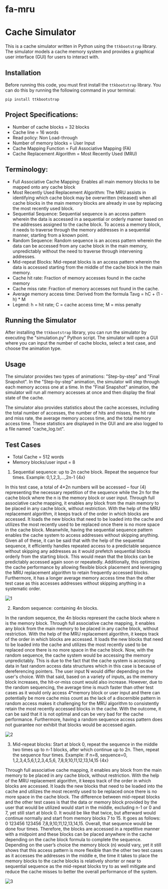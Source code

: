 # fa-mru

# Cache Simulator

This is a cache simulator written in Python using the `ttkbootstrap` library. The simulator models a cache memory system and provides a graphical user interface (GUI) for users to interact with.

## Installation

Before running this code, you must first install the `ttkbootstrap` library. You can do this by running the following command in your terminal:

``` 
pip install ttkbootstrap
```

## Project Specifications:
- Number of cache blocks = 32 blocks
- Cache line = 16 words
- Read policy: Non Load-through
- Number of memory blocks = User Input
- Cache Mapping Function = Full Associative Mapping (FA)
- Cache Replacement Algorithm = Most Recently Used (MRU)

## Terminology:
- Full Associative Cache Mapping: Enables all main memory blocks to be mapped onto any cache block
- Most Recently Used Replacement Algorithm: The MRU assists in identifying which cache block may be overwritten (released) when all cache blocks in the main memory blocks are already in use by replacing the most recently used block.
- Sequential Sequence: Sequential sequence is an access pattern wherein the data is accessed in a sequential or orderly manner based on the addresses assigned to the cache block. To access a memory block, it needs to traverse through the memory addresses in a sequential manner, starting from a known point.
- Random Sequence: Random sequence is an access pattern wherein the data can be accessed from any cache block in the main memory, unpredictably without the need to traverse through intervening addresses.
- Mid-repeat Blocks: Mid-repeat blocks is an access pattern wherein the data is accessed starting from the middle of the cache block in the main memory.
- Cache hit rate: Fraction of memory accesses found in the cache memory
- Cache miss rate: Fraction of memory accesses not found in the cache.
- Average memory access time: Derived from the formula Tavg = hC + (1 - h) * M
- Legend:
h = hit rate; C = cache access time; M = miss penalty

## Running the Simulator

After installing the `ttkbootstrap` library, you can run the simulator by executing the "simulation.py" Python script. The simulator will open a GUI where you can input the number of cache blocks, select a test case, and choose the animation type.

## Usage

The simulator provides two types of animations: "Step-by-step" and "Final Snapshot". In the "Step-by-step" animation, the simulator will step through each memory access one at a time. In the "Final Snapshot" animation, the simulator will run all memory accesses at once and then display the final state of the cache.

The simulator also provides statistics about the cache accesses, including the total number of accesses, the number of hits and misses, the hit rate and miss rate, the average memory access time, and the total memory access time. These statistics are displayed in the GUI and are also logged to a file named "cache_log.txt".

## Test Cases
* Total Cache = 512 words
* Memory blocks/user input = 8

1. Sequential sequence: up to 2n cache block. Repeat the sequence four times. Example: 0,1,2,3,…,2n-1 {4x}

In this test case, a total of 4*2n numbers will be accessed – four (4) representing the necessary repetition of the sequence while the 2n for the cache block where the n is the memory block or user input. Through full associative cache mapping, it enables any block from the main memory to be placed in any cache block, without restriction. With the help of the MRU replacement algorithm, it keeps track of the order in which blocks are accessed. It loads the new blocks that need to be loaded into the cache and utilizes the most recently used to be replaced once there is no more space in the cache block. Meanwhile, having the sequential sequence pattern enables the cache system to access addresses without skipping anything. Given all of these, it can be said that with the help of the sequential sequence, it efficiently handles repeated access to a predictable sequence without skipping any addresses as it would prefetch sequential blocks orderly from the starting block. This would mean that the blocks can be predictably accessed again soon or repeatedly. Additionally, this optimizes the cache performance by allowing flexible block placement and leveraging the MRU replacement algorithm to retain frequently accessed blocks. Furthermore, it has a longer average memory access time than the other test case as this accesses addresses without skipping anything in a systematic order. 

![1](https://github.com/aewassup/fa-mru/assets/141651743/f3c3d5df-34ee-4638-8fdc-2900f7d6db52)


2. Random sequence: containing 4n blocks.

In the random sequence, the 4n blocks represent the cache block where n is the memory block. Through full associative cache mapping, it enables any block from the main memory to be placed in any cache block, without restriction. With the help of the MRU replacement algorithm, it keeps track of the order in which blocks are accessed. It loads the new blocks that need to be loaded into the cache and utilizes the most recently used to be replaced once there is no more space in the cache block. Now, with the random sequence, the cache system would be accessing the memory unpredictably. This is due to the fact that the cache system is accessing data in fast random access data structures which in this case is because of dereferencing pointers. The user input N would differ depending on the user's choice. With that said, based on a variety of inputs, as the memory block increases, the hit-or-miss count would also increase. However, due to the random sequencing, the average time is much faster than other test cases as it would only access 4*memory block or user input and there can potentially be more cache miss count as the lack of a discernible pattern in random access makes it challenging for the MRU algorithm to consistently retain the most recently accessed blocks in the cache. With the outcome, it can be said that it is not optimal and can be very bad for the cache performance. Furthermore, having a random sequence access pattern does not guarantee nor exhibit that blocks would be accessed again. 

![2](https://github.com/aewassup/fa-mru/assets/141651743/c1e93a64-d154-4e2d-9c3c-7d81561fd8cc)


3. Mid-repeat blocks: Start at block 0, repeat the sequence in the middle two times up to n-1 blocks, after which continue up to 2n. Then, repeat the sequence four times. Example: if n=8, sequence=0, 1,2,3,4,5,6,1,2,3,4,5,6, 7,8,9,10,11,12,13,14,15 {4x}
   
Through full associative cache mapping, it enables any block from the main memory to be placed in any cache block, without restriction. With the help of the MRU replacement algorithm, it keeps track of the order in which blocks are accessed. It loads the new blocks that need to be loaded into the cache and utilizes the most recently used to be replaced once there is no more space in the cache block. The difference between mid-repeat blocks and the other test cases is that the data or memory block provided by the user that would be utilized would start in the middle, excluding n-1 or 0 and 7, yet still start at block 0. It would be like that twice, but afterward would continue normally and start from memory blocks 7 to 15. It goes as follows: 0 123456 123456 7,8,9,10,11,12,13,14,15. Overall, that sequence would be done four times. Therefore, the blocks are accessed in a repetitive manner with a midpoint and these blocks can be placed anywhere in the cache depending on the cache block formula to complete the sequence. Depending on the user’s choice the memory block (n) would vary, yet it still shows that this access pattern is more flexible than the other two test cases as it accesses the addresses in the middle e, the time it takes to place the memory blocks to the cache blocks is relatively shorter or near to sequential sequence as the mid-repeat blocks try to as well mitigate and reduce the cache misses to better the overall performance of the system.

![3](https://github.com/aewassup/fa-mru/assets/141651743/8fae31da-444b-4c29-be49-47164350df97)



